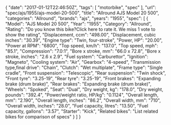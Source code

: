 {
    "date": "2017-01-12T22:46:50Z",
    "tags": [
        "motorbike",
        "spec"
    ],
    "url": "spec\/ajs\/1955\/ajs-model-20-500",
    "title": "Allround AJS Model 20 500",
    "categories": "Allround",
    "brands": "ajs",
    "years": "1955",
    "spec": [
        {
            "Model": "AJS Model 20 500",
            "Year": "1955",
            "Category": "Allround",
            "Rating": "Do you know this bike?Click here to rate it. We miss 1 vote to show the rating",
            "Displacement, ccm": "498.00",
            "Displacement, cubic inches": "30.39",
            "Engine type": "Twin, four-stroke",
            "Power, HP": "20.00",
            "Power at RPM": "6800",
            "Top speed, km\/h": "137.0",
            "Top speed, mph": "85.1",
            "Compression": "7.0:1",
            "Bore x stroke, mm": "66.0 x 72.8",
            "Bore x stroke, inches": "2.6 x 2.9",
            "Fuel system": "Carburettor",
            "Ignition": "Magneto",
            "Cooling system": "Air",
            "Gearbox": "4-speed",
            "Transmission type,final drive": "Chain",
            "Clutch": "Wet multiplate",
            "Frame type": "Single cradle",
            "Front suspension": "Telescopic",
            "Rear suspension": "Twin shock",
            "Front tyre": "3.25-19",
            "Rear tyre": "3.25-19",
            "Front brakes": "Expanding brake (drum brake)",
            "Rear brakes": "Expanding brake (drum brake)",
            "Wheels": "Spoked",
            "Seat": "Dual",
            "Dry weight, kg": "178.0",
            "Dry weight, pounds": "392.4",
            "Power\/weight ratio, HP\/kg": "0.1124",
            "Overall length, mm": "2.190",
            "Overall length, inches": "86.2",
            "Overall width, mm": "710",
            "Overall width, inches": "28.0",
            "Fuel capacity, litres": "13.50",
            "Fuel capacity, gallons": "3.57",
            "Starter": "Kick",
            "Related bikes": "List related bikes for comparison of specs"
        }
    ]
}
